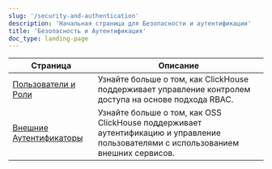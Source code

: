```yaml
---
slug: '/security-and-authentication'
description: 'Начальная страница для Безопасности и аутентификации'
title: 'Безопасность и Аутентификация'
doc_type: landing-page
---
```

| Страница                                                               | Описание                                                                                                 |
|----------------------------------------------------------------------|---------------------------------------------------------------------------------------------------------|
| [Пользователи и Роли](/operations/access-rights)                   | Узнайте больше о том, как ClickHouse поддерживает управление контролем доступа на основе подхода RBAC.   |
| [Внешние Аутентификаторы](/operations/external-authenticators) | Узнайте больше о том, как OSS ClickHouse поддерживает аутентификацию и управление пользователями с использованием внешних сервисов. |